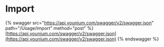 # Import

{% swagger src="https://api.younium.com/swagger/v2/swagger.json" path="/Usage/import" method="post" %}
[https://api.younium.com/swagger/v2/swagger.json](https://api.younium.com/swagger/v2/swagger.json)
{% endswagger %}
